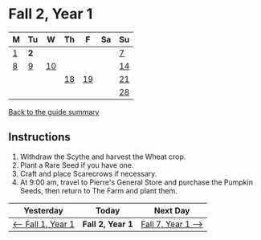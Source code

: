 # Fall 2, Year 1

| M                          | Tu                        | W                         | Th                        | F                         | Sa                        | Su                        |
| -------------------------- | ------------------------- | ------------------------- | ------------------------- |-------------------------- | ------------------------- | ------------------------- |
| [1](year-1-fall-1.md)      | **2**                     |                           |                           |                           |                           | [7](year-1-fall-7.md)     |
| [8](year-1-fall-8.md)      | [9](year-1-fall-9.md)     | [10](year-1-fall-10.md)   |                           |                           |                           | [14](year-1-fall-14.md)   |
|                            |                           |                           | [18](year-1-fall-18.md)   | [19](year-1-fall-19.md)   |                           | [21](year-1-fall-14.md)   |
|                            |                           |                           |                           |                           |                           | [28](year-1-fall-28.md)   |

[Back to the guide summary](readme.md)

## Instructions

1. Withdraw the Scythe and harvest the Wheat crop.
2. Plant a Rare Seed if you have one.
3. Craft and place Scarecrows if necessary.
4. At 9:00 am, travel to Pierre's General Store and purchase the Pumpkin Seeds, then return to The Farm and plant them.

| Yesterday                                   | Today                 | Next Day                                    |
| ------------------------------------------- | --------------------- | ------------------------------------------- |
| [⟵ Fall 1, Year 1](year-1-fall-1.md)       | **Fall 2, Year 1**    | [Fall 7, Year 1 ⟶](year-1-fall-7.md)       |
